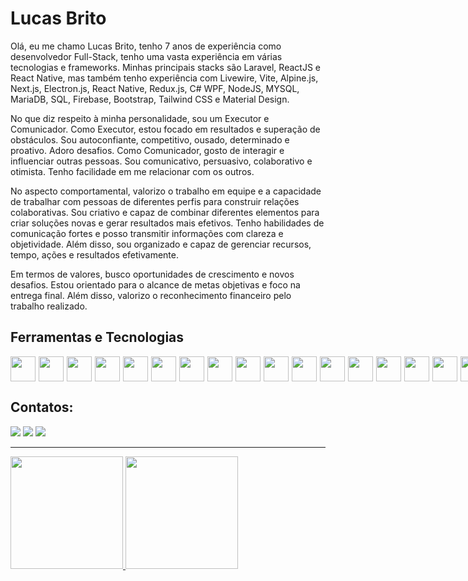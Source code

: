 # Lucas Brito

Olá, eu me chamo Lucas Brito, tenho 7 anos de experiência como desenvolvedor Full-Stack, tenho uma vasta experiência em várias tecnologias e frameworks. Minhas principais stacks são Laravel, ReactJS e React Native, mas também tenho experiência com Livewire, Vite, Alpine.js, Next.js, Electron.js, React Native, Redux.js, C# WPF, NodeJS, MYSQL, MariaDB, SQL, Firebase, Bootstrap, Tailwind CSS e Material Design.

No que diz respeito à minha personalidade, sou um Executor e Comunicador. Como Executor, estou focado em resultados e superação de obstáculos. Sou autoconfiante, competitivo, ousado, determinado e proativo. Adoro desafios. Como Comunicador, gosto de interagir e influenciar outras pessoas. Sou comunicativo, persuasivo, colaborativo e otimista. Tenho facilidade em me relacionar com os outros.

No aspecto comportamental, valorizo o trabalho em equipe e a capacidade de trabalhar com pessoas de diferentes perfis para construir relações colaborativas. Sou criativo e capaz de combinar diferentes elementos para criar soluções novas e gerar resultados mais efetivos. Tenho habilidades de comunicação fortes e posso transmitir informações com clareza e objetividade. Além disso, sou organizado e capaz de gerenciar recursos, tempo, ações e resultados efetivamente.

Em termos de valores, busco oportunidades de crescimento e novos desafios. Estou orientado para o alcance de metas objetivas e foco na entrega final. Além disso, valorizo o reconhecimento financeiro pelo trabalho realizado.

## Ferramentas e Tecnologias

<div style="display:flex;gap:5px">
<img loading="lazy" src="https://cdn.jsdelivr.net/gh/devicons/devicon/icons/bootstrap/bootstrap-original.svg" width="40" height="40"/>
<img loading="lazy" src="https://cdn.jsdelivr.net/gh/devicons/devicon/icons/composer/composer-original.svg" width="40" height="40"/>
<img loading="lazy" src="https://cdn.jsdelivr.net/gh/devicons/devicon/icons/docker/docker-original.svg" width="40" height="40"/>
<img loading="lazy" src="https://cdn.jsdelivr.net/gh/devicons/devicon/icons/electron/electron-original.svg" width="40" height="40"/>
<img loading="lazy" src="https://cdn.jsdelivr.net/gh/devicons/devicon/icons/firebase/firebase-plain-wordmark.svg" width="40" height="40"/>
<img loading="lazy" src="https://cdn.jsdelivr.net/gh/devicons/devicon/icons/figma/figma-original.svg" width="40" height="40"/>
<img loading="lazy" src="https://cdn.jsdelivr.net/gh/devicons/devicon/icons/html5/html5-original.svg" width="40" height="40"/>
<img loading="lazy" src="https://cdn.jsdelivr.net/gh/devicons/devicon/icons/ionic/ionic-original.svg" width="40" height="40"/>
<img loading="lazy" src="https://cdn.jsdelivr.net/gh/devicons/devicon/icons/javascript/javascript-original.svg" width="40" height="40"/>
<img loading="lazy" src="https://cdn.jsdelivr.net/gh/devicons/devicon/icons/jquery/jquery-plain-wordmark.svg" width="40" height="40"/>
<img loading="lazy" src="https://cdn.jsdelivr.net/gh/devicons/devicon/icons/laravel/laravel-plain-wordmark.svg" width="40" height="40"/>
<img loading="lazy" src="https://cdn.jsdelivr.net/gh/devicons/devicon/icons/markdown/markdown-original.svg" width="40" height="40"/>
<img loading="lazy" src="https://cdn.jsdelivr.net/gh/devicons/devicon/icons/nodejs/nodejs-original-wordmark.svg" width="40" height="40"/>
<img loading="lazy" src="https://cdn.jsdelivr.net/gh/devicons/devicon/icons/php/php-original.svg" width="40" height="40"/>
<img loading="lazy" src="https://cdn.jsdelivr.net/gh/devicons/devicon/icons/postgresql/postgresql-original-wordmark.svg" width="40" height="40"/>
<img loading="lazy" src="https://cdn.jsdelivr.net/gh/devicons/devicon/icons/react/react-original-wordmark.svg" width="40" height="40"/>
<img loading="lazy" src="https://cdn.jsdelivr.net/gh/devicons/devicon/icons/sequelize/sequelize-original-wordmark.svg" width="40" height="40"/>
<img loading="lazy" src="https://cdn.jsdelivr.net/gh/devicons/devicon/icons/trello/trello-plain-wordmark.svg" width="40" height="40"/>
<img loading="lazy" src="https://cdn.jsdelivr.net/gh/devicons/devicon/icons/typescript/typescript-original.svg" width="40" height="40"/>
<img loading="lazy" src="https://cdn.jsdelivr.net/gh/devicons/devicon/icons/vuejs/vuejs-original-wordmark.svg" width="40" height="40"/>
<img loading="lazy" src="https://cdn.jsdelivr.net/gh/devicons/devicon/icons/yarn/yarn-original-wordmark.svg" width="40" height="40"/>
<img loading="lazy" src="https://cdn.jsdelivr.net/gh/devicons/devicon/icons/vuetify/vuetify-original.svg" width="40" height="40"/>
<img loading="lazy" src="https://cdn.jsdelivr.net/gh/devicons/devicon/icons/tailwindcss/tailwindcss-original-wordmark.svg" width="40" height="40"/>
<img loading="lazy" src="https://cdn.jsdelivr.net/gh/devicons/devicon/icons/sass/sass-original.svg" width="40" height="40"/>
<img loading="lazy" src="https://cdn.jsdelivr.net/gh/devicons/devicon/icons/npm/npm-original-wordmark.svg" width="40" height="40"/>
<img loading="lazy" src="https://cdn.jsdelivr.net/gh/devicons/devicon/icons/mysql/mysql-original-wordmark.svg" width="40" height="40"/>
<img loading="lazy" src="https://cdn.jsdelivr.net/gh/devicons/devicon/icons/express/express-original-wordmark.svg" width="40" height="40"/>
<img loading="lazy" src="https://cdn.jsdelivr.net/gh/devicons/devicon/icons/angularjs/angularjs-original-wordmark.svg" width="40" height="40"/>      
<img loading="lazy" src="https://cdn.jsdelivr.net/gh/devicons/devicon/icons/git/git-original.svg" width="40" height="40"/>
<img loading="lazy" src="https://cdn.jsdelivr.net/gh/devicons/devicon/icons/css3/css3-original-wordmark.svg" width="40" height="40"/>
</div>

## Contatos:

<div>
<a href="https://instagram.com/lucasbrito.dev" target="_blank"><img loading="lazy" src="https://img.shields.io/badge/-Instagram-%23E4405F?style=for-the-badge&logo=instagram&logoColor=white" target="_blank"></a>
<a href = "mailto:contato@lucasgba2011@gmail.com"><img loading="lazy" src="https://img.shields.io/badge/Gmail-D14836?style=for-the-badge&logo=gmail&logoColor=white" target="_blank"></a>
<a href="https://www.linkedin.com/in/lucas-bizerril-de-brito" target="_blank"><img loading="lazy" src="https://img.shields.io/badge/-LinkedIn-%230077B5?style=for-the-badge&logo=linkedin&logoColor=white" target="_blank"></a>   
</div>

<hr>

<div>
<a href="https://github.com/lucasbrito-wdt">
<img loading="lazy" height="180em" src="https://github-readme-stats.vercel.app/api/top-langs/?username=lucasbrito-wdt&layout=compact&langs_count=7&theme=dracula"/>
<img loading="lazy" height="180em" src="https://github-readme-stats.vercel.app/api?username=lucasbrito-wdt&show_icons=true&theme=dracula&include_all_commits=true&count_private=true"/>
</div>
